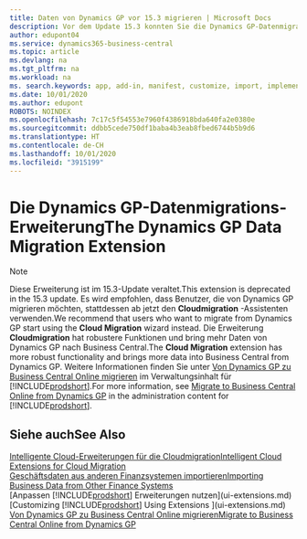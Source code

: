 ```yaml
---
title: Daten von Dynamics GP vor 15.3 migrieren | Microsoft Docs
description: Vor dem Update 15.3 konnten Sie die Dynamics GP-Datenmigrationserweiterung verwenden, um Debitoren, Kreditoren, Lagerartikel, Sachkonten, Transaktionen zu offenen Verbindlichkeiten und Forderungen von Dynamics GP nach Business Central zu migrieren.
author: edupont04
ms.service: dynamics365-business-central
ms.topic: article
ms.devlang: na
ms.tgt_pltfrm: na
ms.workload: na
ms. search.keywords: app, add-in, manifest, customize, import, implement
ms.date: 10/01/2020
ms.author: edupont
ROBOTS: NOINDEX
ms.openlocfilehash: 7c17c5f54553e7960f4386918bda640fa2e0380e
ms.sourcegitcommit: ddbb5cede750df1baba4b3eab8fbed6744b5b9d6
ms.translationtype: HT
ms.contentlocale: de-CH
ms.lasthandoff: 10/01/2020
ms.locfileid: "3915199"
---
```

# <a name="the-dynamics-gp-data-migration-extension"></a><span data-ttu-id="484e5-103">Die Dynamics GP-Datenmigrations-Erweiterung</span><span class="sxs-lookup"><span data-stu-id="484e5-103">The Dynamics GP Data Migration Extension</span></span>

> [!NOTE]
> <span data-ttu-id="484e5-104">Diese Erweiterung ist im 15.3-Update veraltet.</span><span class="sxs-lookup"><span data-stu-id="484e5-104">This extension is deprecated in the 15.3 update.</span></span> <span data-ttu-id="484e5-105">Es wird empfohlen, dass Benutzer, die von Dynamics GP migrieren möchten, stattdessen ab jetzt den **Cloudmigration** -Assistenten verwenden.</span><span class="sxs-lookup"><span data-stu-id="484e5-105">We recommend that users who want to migrate from Dynamics GP start using the **Cloud Migration** wizard instead.</span></span> <span data-ttu-id="484e5-106">Die Erweiterung **Cloudmigration** hat robustere Funktionen und bring mehr Daten von Dynamics GP nach Business Central.</span><span class="sxs-lookup"><span data-stu-id="484e5-106">The **Cloud Migration** extension has more robust functionality and brings more data into Business Central from Dynamics GP.</span></span> <span data-ttu-id="484e5-107">Weitere Informationen finden Sie unter [Von Dynamics GP zu Business Central Online migrieren](/dynamics365/business-central/dev-itpro/administration/migrate-dynamics-gp) im Verwaltungsinhalt für [!INCLUDE[prodshort](includes/prodshort.md)].</span><span class="sxs-lookup"><span data-stu-id="484e5-107">For more information, see [Migrate to Business Central Online from Dynamics GP](/dynamics365/business-central/dev-itpro/administration/migrate-dynamics-gp) in the administration content for [!INCLUDE[prodshort](includes/prodshort.md)].</span></span>

## <a name="see-also"></a><span data-ttu-id="484e5-108">Siehe auch</span><span class="sxs-lookup"><span data-stu-id="484e5-108">See Also</span></span>

[<span data-ttu-id="484e5-109">Intelligente Cloud-Erweiterungen für die Cloudmigration</span><span class="sxs-lookup"><span data-stu-id="484e5-109">Intelligent Cloud Extensions for Cloud Migration</span></span>](ui-extensions-data-replication.md)  
[<span data-ttu-id="484e5-110">Geschäftsdaten aus anderen Finanzsystemen importieren</span><span class="sxs-lookup"><span data-stu-id="484e5-110">Importing Business Data from Other Finance Systems</span></span>](across-import-data-configuration-packages.md)  
<span data-ttu-id="484e5-111">[Anpassen [!INCLUDE[prodshort](includes/prodshort.md)] Erweiterungen nutzen](ui-extensions.md)</span><span class="sxs-lookup"><span data-stu-id="484e5-111">[Customizing [!INCLUDE[prodshort](includes/prodshort.md)] Using Extensions ](ui-extensions.md)</span></span>  
[<span data-ttu-id="484e5-112">Von Dynamics GP zu Business Central Online migrieren</span><span class="sxs-lookup"><span data-stu-id="484e5-112">Migrate to Business Central Online from Dynamics GP</span></span>](/dynamics365/business-central/dev-itpro/administration/migrate-dynamics-gp)  
